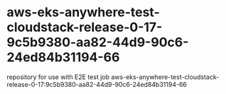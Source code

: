 # aws-eks-anywhere-test-cloudstack-release-0-17-9c5b9380-aa82-44d9-90c6-24ed84b31194-66
repository for use with E2E test job aws-eks-anywhere-test-cloudstack-release-0-17:9c5b9380-aa82-44d9-90c6-24ed84b31194-66

